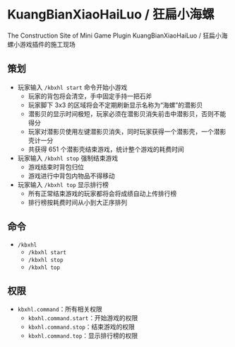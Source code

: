 # KuangBianXiaoHaiLuo / 狂扁小海螺
The Construction Site of Mini Game Plugin KuangBianXiaoHaiLuo / 狂扁小海螺小游戏插件的施工现场

## 策划

* 玩家输入 `/kbxhl start` 命令开始小游戏
  * 玩家的背包将会清空，手中固定手持一把石斧
  * 玩家脚下 3x3 的区域将会不定期刷新显示名称为“海螺”的潜影贝
  * 潜影贝的显示时间极短，玩家必须在潜影贝消失前击中潜影贝，否则不能得分
  * 玩家对潜影贝使用左键潜影贝消失，同时玩家获得一个潜影壳，一个潜影壳计一分
  * 共获得 651 个潜影壳结束游戏，统计整个游戏的耗费时间
* 玩家输入 `/kbxhl stop` 强制结束游戏
  * 游戏结束时背包归位
  * 游戏进行中背包内物品不得移动
* 玩家输入 `/kbxhl top` 显示排行榜
  * 所有正常结束游戏的玩家都将会将成绩自动上传排行榜
  * 排行榜按耗费时间从小到大正序排列


## 命令

* `/kbxhl`
  * `/kbxhl start`
  * `/kbxhl stop`
  * `/kbxhl top`

## 权限

* `kbxhl.command`：所有相关权限
  * `kbxhl.command.start`：开始游戏的权限
  * `kbxhl.command.stop`：结束游戏的权限
  * `kbxhl.command.top`：显示排行榜的权限
